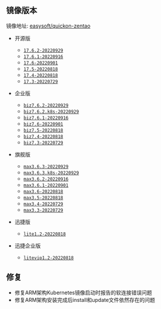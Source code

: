 ## 镜像版本

镜像地址: [easysoft/quickon-zentao](https://hub.docker.com/repository/docker/easysoft/quickon-zentao)

- 开源版
  - [`17.6.2-20220929`](https://www.zentao.net/dynamic/zentaopms17.6.2-81636.html)
  - [`17.6.1-20220916`](https://www.zentao.net/download/zentaopms17.6.1-81580.html)
  - [`17.6-20220901`](https://www.zentao.net/download/zentaopms17.6-81531.html)
  - [`17.5-20220818`](https://www.zentao.net/download/zentaopms17.5-81507.html)
  - [`17.4-20220818`](https://www.zentao.net/download/zentaopms17.4-81093.html)
  - [`17.3-20220729`](https://www.zentao.net/download/zentaopms17.3-81058.html)

- 企业版
  - [`biz7.6.2-20220929`](https://www.zentao.net/dynamic/zentaopms.biz7.6.2-81637.html)
  - [`biz7.6.2.k8s-20220929`](https://www.zentao.net/dynamic/zentaopms.biz7.6.2-81637.html)
  - [`biz7.6.1-20220916`](https://www.zentao.net/download/zentaopms.biz7.6.1-81581.html)
  - [`biz7.6-20220901`](https://www.zentao.net/download/zentaopms.biz7.6-81529.html)
  - [`biz7.5-20220818`](https://www.zentao.net/download/zentaopms.biz7.5-81508.html)
  - [`biz7.4-20220818`](https://www.zentao.net/download/zentaopms.biz7.4-81094.html)
  - [`biz7.3-20220729`](https://www.zentao.net/download/zentaopms.biz7.3-81060.html)

- 旗舰版
  - [`max3.6.3-20220929`](https://www.zentao.net/dynamic/max3.6.3-81638.html)
  - [`max3.6.3.k8s-20220929`](https://www.zentao.net/dynamic/max3.6.3-81638.html)
  - [`max3.6.2-20220916`](https://www.zentao.net/download/max3.6.1-81530.html)
  - [`max3.6.1-20220901`](https://www.zentao.net/download/max3.6.1-81530.html)
  - [`max3.6-20220818`](https://www.zentao.net/download/max3.6-81509.html)
  - [`max3.5-20220818`](https://www.zentao.net/download/max3.5-81095.html)
  - [`max3.4-20220729`](https://www.zentao.net/download/max3.4-81061.html)
  - [`max3.3-20220729`](https://www.zentao.net/dynamic/max3.3-81023.html)

- 迅捷版
  - [`lite1.2-20220818`](https://www.zentao.net/download/zentaolitev1.2-80982.html)

- 迅捷企业版
  - [`litevip1.2-20220818`](https://www.zentao.net/download/zentaolitevipv1.2-80983.html)

## 修复

- 修复ARM架构Kubernetes镜像启动时报告的软连接错误问题
- 修复ARM架构安装完成后install和update文件依然存在的问题
